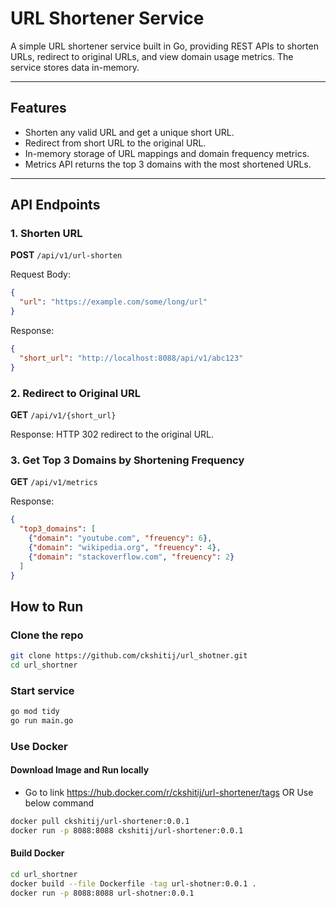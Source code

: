 # URL Shortener Service

A simple URL shortener service built in Go, providing REST APIs to shorten URLs, redirect to original URLs, and view domain usage metrics. The service stores data in-memory.

---

## Features

- Shorten any valid URL and get a unique short URL.
- Redirect from short URL to the original URL.
- In-memory storage of URL mappings and domain frequency metrics.
- Metrics API returns the top 3 domains with the most shortened URLs.

---

## API Endpoints

### 1. Shorten URL

**POST** `/api/v1/url-shorten`

Request Body:

```json
{
  "url": "https://example.com/some/long/url"
}
```

Response:

```json
{
  "short_url": "http://localhost:8088/api/v1/abc123"
}
```

### 2. Redirect to Original URL

**GET** `/api/v1/{short_url}`

Response: HTTP 302 redirect to the original URL.


### 3. Get Top 3 Domains by Shortening Frequency

**GET** `/api/v1/metrics`

Response:

```json
{
  "top3_domains": [
    {"domain": "youtube.com", "freuency": 6},
    {"domain": "wikipedia.org", "freuency": 4},
    {"domain": "stackoverflow.com", "freuency": 2}
  ]
}
```

## How to Run

### Clone the repo

```sh
git clone https://github.com/ckshitij/url_shotner.git
cd url_shortner
```

### Start service

```sh
go mod tidy
go run main.go
```

### Use Docker

#### Download Image and Run locally

- Go to link https://hub.docker.com/r/ckshitij/url-shortener/tags OR Use below command

```sh
docker pull ckshitij/url-shortener:0.0.1
docker run -p 8088:8088 ckshitij/url-shortener:0.0.1
```

#### Build Docker

```sh
cd url_shortner
docker build --file Dockerfile -tag url-shotner:0.0.1 .
docker run -p 8088:8088 url-shotner:0.0.1
```